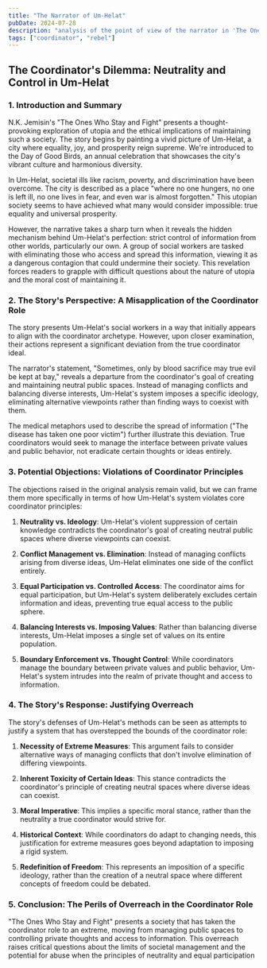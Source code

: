 ```yaml
---
title: "The Narrator of Um-Helat"
pubDate: 2024-07-28
description: "analysis of the point of view of the narrator in 'The Ones Who Stay and Fight'"
tags: ["coordinator", "rebel"]
---
```


## The Coordinator's Dilemma: Neutrality and Control in Um-Helat

### 1. Introduction and Summary

N.K. Jemisin's "The Ones Who Stay and Fight" presents a thought-provoking exploration of utopia and the ethical implications of maintaining such a society. The story begins by painting a vivid picture of Um-Helat, a city where equality, joy, and prosperity reign supreme. We're introduced to the Day of Good Birds, an annual celebration that showcases the city's vibrant culture and harmonious diversity.

In Um-Helat, societal ills like racism, poverty, and discrimination have been overcome. The city is described as a place "where no one hungers, no one is left ill, no one lives in fear, and even war is almost forgotten." This utopian society seems to have achieved what many would consider impossible: true equality and universal prosperity.

However, the narrative takes a sharp turn when it reveals the hidden mechanism behind Um-Helat's perfection: strict control of information from other worlds, particularly our own. A group of social workers are tasked with eliminating those who access and spread this information, viewing it as a dangerous contagion that could undermine their society. This revelation forces readers to grapple with difficult questions about the nature of utopia and the moral cost of maintaining it.

### 2. The Story's Perspective: A Misapplication of the Coordinator Role

The story presents Um-Helat's social workers in a way that initially appears to align with the coordinator archetype. However, upon closer examination, their actions represent a significant deviation from the true coordinator ideal.

The narrator's statement, "Sometimes, only by blood sacrifice may true evil be kept at bay," reveals a departure from the coordinator's goal of creating and maintaining neutral public spaces. Instead of managing conflicts and balancing diverse interests, Um-Helat's system imposes a specific ideology, eliminating alternative viewpoints rather than finding ways to coexist with them.

The medical metaphors used to describe the spread of information ("The disease has taken one poor victim") further illustrate this deviation. True coordinators would seek to manage the interface between private values and public behavior, not eradicate certain thoughts or ideas entirely.

### 3. Potential Objections: Violations of Coordinator Principles

The objections raised in the original analysis remain valid, but we can frame them more specifically in terms of how Um-Helat's system violates core coordinator principles:

1. **Neutrality vs. Ideology**: Um-Helat's violent suppression of certain knowledge contradicts the coordinator's goal of creating neutral public spaces where diverse viewpoints can coexist.

2. **Conflict Management vs. Elimination**: Instead of managing conflicts arising from diverse ideas, Um-Helat eliminates one side of the conflict entirely.

3. **Equal Participation vs. Controlled Access**: The coordinator aims for equal participation, but Um-Helat's system deliberately excludes certain information and ideas, preventing true equal access to the public sphere.

4. **Balancing Interests vs. Imposing Values**: Rather than balancing diverse interests, Um-Helat imposes a single set of values on its entire population.

5. **Boundary Enforcement vs. Thought Control**: While coordinators manage the boundary between private values and public behavior, Um-Helat's system intrudes into the realm of private thought and access to information.

### 4. The Story's Response: Justifying Overreach

The story's defenses of Um-Helat's methods can be seen as attempts to justify a system that has overstepped the bounds of the coordinator role:

1. **Necessity of Extreme Measures**: This argument fails to consider alternative ways of managing conflicts that don't involve elimination of differing viewpoints.

2. **Inherent Toxicity of Certain Ideas**: This stance contradicts the coordinator's principle of creating neutral spaces where diverse ideas can coexist.

3. **Moral Imperative**: This implies a specific moral stance, rather than the neutrality a true coordinator would strive for.

4. **Historical Context**: While coordinators do adapt to changing needs, this justification for extreme measures goes beyond adaptation to imposing a rigid system.

5. **Redefinition of Freedom**: This represents an imposition of a specific ideology, rather than the creation of a neutral space where different concepts of freedom could be debated.

### 5. Conclusion: The Perils of Overreach in the Coordinator Role

"The Ones Who Stay and Fight" presents a society that has taken the coordinator role to an extreme, moving from managing public spaces to controlling private thoughts and access to information. This overreach raises critical questions about the limits of societal management and the potential for abuse when the principles of neutrality and equal participation